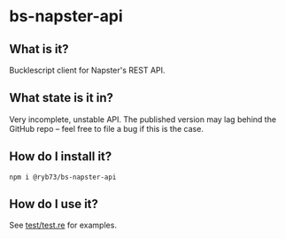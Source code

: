# bs-napster-api

## What is it?
Bucklescript client for Napster's REST API.

## What state is it in?
Very incomplete, unstable API. The published version may lag behind the GitHub repo – feel free to file a bug if this is the case.

## How do I install it?
```
npm i @ryb73/bs-napster-api
```

## How do I use it?
See [test/test.re](test/test.re) for examples.
